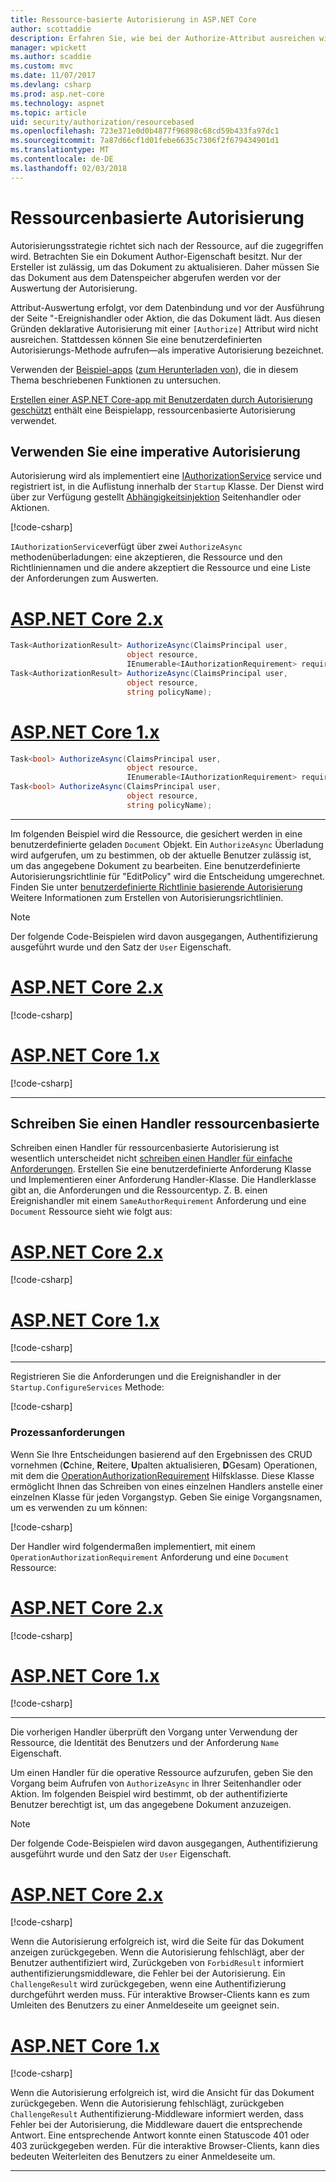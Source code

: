 ```yaml
---
title: Ressource-basierte Autorisierung in ASP.NET Core
author: scottaddie
description: Erfahren Sie, wie bei der Authorize-Attribut ausreichen wird nicht ressourcenbasierte Autorisierung in einer app ASP.NET Core implementieren.
manager: wpickett
ms.author: scaddie
ms.custom: mvc
ms.date: 11/07/2017
ms.devlang: csharp
ms.prod: asp.net-core
ms.technology: aspnet
ms.topic: article
uid: security/authorization/resourcebased
ms.openlocfilehash: 723e371e0d0b4877f96898c68cd59b433fa97dc1
ms.sourcegitcommit: 7a87d66cf1d01febe6635c7306f2f679434901d1
ms.translationtype: MT
ms.contentlocale: de-DE
ms.lasthandoff: 02/03/2018
---
```

# <a name="resource-based-authorization"></a>Ressourcenbasierte Autorisierung

Autorisierungsstrategie richtet sich nach der Ressource, auf die zugegriffen wird. Betrachten Sie ein Dokument Author-Eigenschaft besitzt. Nur der Ersteller ist zulässig, um das Dokument zu aktualisieren. Daher müssen Sie das Dokument aus dem Datenspeicher abgerufen werden vor der Auswertung der Autorisierung.

Attribut-Auswertung erfolgt, vor dem Datenbindung und vor der Ausführung der Seite "-Ereignishandler oder Aktion, die das Dokument lädt. Aus diesen Gründen deklarative Autorisierung mit einer `[Authorize]` Attribut wird nicht ausreichen. Stattdessen können Sie eine benutzerdefinierten Autorisierungs-Methode aufrufen&mdash;als imperative Autorisierung bezeichnet.

Verwenden der [Beispiel-apps](https://github.com/aspnet/Docs/tree/master/aspnetcore/security/authorization/resourcebased/samples) ([zum Herunterladen von](xref:tutorials/index#how-to-download-a-sample)), die in diesem Thema beschriebenen Funktionen zu untersuchen.

[Erstellen einer ASP.NET Core-app mit Benutzerdaten durch Autorisierung geschützt](xref:security/authorization/secure-data) enthält eine Beispielapp, ressourcenbasierte Autorisierung verwendet.

## <a name="use-imperative-authorization"></a>Verwenden Sie eine imperative Autorisierung

Autorisierung wird als implementiert eine [IAuthorizationService](/dotnet/api/microsoft.aspnetcore.authorization.iauthorizationservice) service und registriert ist, in die Auflistung innerhalb der `Startup` Klasse. Der Dienst wird über zur Verfügung gestellt [Abhängigkeitsinjektion](xref:fundamentals/dependency-injection#fundamentals-dependency-injection) Seitenhandler oder Aktionen.

[!code-csharp[](resourcebased/samples/ResourceBasedAuthApp2/Controllers/DocumentController.cs?name=snippet_IAuthServiceDI&highlight=6)]

`IAuthorizationService`verfügt über zwei `AuthorizeAsync` methodenüberladungen: eine akzeptieren, die Ressource und den Richtliniennamen und die andere akzeptiert die Ressource und eine Liste der Anforderungen zum Auswerten.

# <a name="aspnet-core-2xtabaspnetcore2x"></a>[ASP.NET Core 2.x](#tab/aspnetcore2x)

```csharp
Task<AuthorizationResult> AuthorizeAsync(ClaimsPrincipal user,
                          object resource,
                          IEnumerable<IAuthorizationRequirement> requirements);
Task<AuthorizationResult> AuthorizeAsync(ClaimsPrincipal user,
                          object resource,
                          string policyName);
```

# <a name="aspnet-core-1xtabaspnetcore1x"></a>[ASP.NET Core 1.x](#tab/aspnetcore1x)

```csharp
Task<bool> AuthorizeAsync(ClaimsPrincipal user,
                          object resource,
                          IEnumerable<IAuthorizationRequirement> requirements);
Task<bool> AuthorizeAsync(ClaimsPrincipal user,
                          object resource,
                          string policyName);
```

---

<a name="security-authorization-resource-based-imperative"></a>

Im folgenden Beispiel wird die Ressource, die gesichert werden in eine benutzerdefinierte geladen `Document` Objekt. Ein `AuthorizeAsync` Überladung wird aufgerufen, um zu bestimmen, ob der aktuelle Benutzer zulässig ist, um das angegebene Dokument zu bearbeiten. Eine benutzerdefinierte Autorisierungsrichtlinie für "EditPolicy" wird die Entscheidung umgerechnet. Finden Sie unter [benutzerdefinierte Richtlinie basierende Autorisierung](xref:security/authorization/policies) Weitere Informationen zum Erstellen von Autorisierungsrichtlinien.

> [!NOTE]
> Der folgende Code-Beispielen wird davon ausgegangen, Authentifizierung ausgeführt wurde und den Satz der `User` Eigenschaft.

# <a name="aspnet-core-2xtabaspnetcore2x"></a>[ASP.NET Core 2.x](#tab/aspnetcore2x)

[!code-csharp[](resourcebased/samples/ResourceBasedAuthApp2/Pages/Document/Edit.cshtml.cs?name=snippet_DocumentEditHandler)]

# <a name="aspnet-core-1xtabaspnetcore1x"></a>[ASP.NET Core 1.x](#tab/aspnetcore1x)

[!code-csharp[](resourcebased/samples/ResourceBasedAuthApp1/Controllers/DocumentController.cs?name=snippet_DocumentEditAction)]

---

## <a name="write-a-resource-based-handler"></a>Schreiben Sie einen Handler ressourcenbasierte

Schreiben einen Handler für ressourcenbasierte Autorisierung ist wesentlich unterscheidet nicht [schreiben einen Handler für einfache Anforderungen](xref:security/authorization/policies#security-authorization-policies-based-authorization-handler). Erstellen Sie eine benutzerdefinierte Anforderung Klasse und Implementieren einer Anforderung Handler-Klasse. Die Handlerklasse gibt an, die Anforderungen und die Ressourcentyp. Z. B. einen Ereignishandler mit einem `SameAuthorRequirement` Anforderung und eine `Document` Ressource sieht wie folgt aus:

# <a name="aspnet-core-2xtabaspnetcore2x"></a>[ASP.NET Core 2.x](#tab/aspnetcore2x)

[!code-csharp[](resourcebased/samples/ResourceBasedAuthApp2/Services/DocumentAuthorizationHandler.cs?name=snippet_HandlerAndRequirement)]

# <a name="aspnet-core-1xtabaspnetcore1x"></a>[ASP.NET Core 1.x](#tab/aspnetcore1x)

[!code-csharp[](resourcebased/samples/ResourceBasedAuthApp1/Services/DocumentAuthorizationHandler.cs?name=snippet_HandlerAndRequirement)]

---

Registrieren Sie die Anforderungen und die Ereignishandler in der `Startup.ConfigureServices` Methode:

[!code-csharp[](resourcebased/samples/ResourceBasedAuthApp2/Startup.cs?name=snippet_ConfigureServicesSample&highlight=3-7,9)]

### <a name="operational-requirements"></a>Prozessanforderungen

Wenn Sie Ihre Entscheidungen basierend auf den Ergebnissen des CRUD vornehmen (**C**chine, **R**eitere, **U**palten aktualisieren, **D**Gesam) Operationen, mit dem die [OperationAuthorizationRequirement](/dotnet/api/microsoft.aspnetcore.authorization.infrastructure.operationauthorizationrequirement) Hilfsklasse. Diese Klasse ermöglicht Ihnen das Schreiben von eines einzelnen Handlers anstelle einer einzelnen Klasse für jeden Vorgangstyp. Geben Sie einige Vorgangsnamen, um es verwenden zu um können:

[!code-csharp[](resourcebased/samples/ResourceBasedAuthApp2/Services/DocumentAuthorizationCrudHandler.cs?name=snippet_OperationsClass)]

Der Handler wird folgendermaßen implementiert, mit einem `OperationAuthorizationRequirement` Anforderung und eine `Document` Ressource:

# <a name="aspnet-core-2xtabaspnetcore2x"></a>[ASP.NET Core 2.x](#tab/aspnetcore2x)

[!code-csharp[](resourcebased/samples/ResourceBasedAuthApp2/Services/DocumentAuthorizationCrudHandler.cs?name=snippet_Handler)]

# <a name="aspnet-core-1xtabaspnetcore1x"></a>[ASP.NET Core 1.x](#tab/aspnetcore1x)

[!code-csharp[](resourcebased/samples/ResourceBasedAuthApp1/Services/DocumentAuthorizationCrudHandler.cs?name=snippet_Handler)]

---

Die vorherigen Handler überprüft den Vorgang unter Verwendung der Ressource, die Identität des Benutzers und der Anforderung `Name` Eigenschaft.

Um einen Handler für die operative Ressource aufzurufen, geben Sie den Vorgang beim Aufrufen von `AuthorizeAsync` in Ihrer Seitenhandler oder Aktion. Im folgenden Beispiel wird bestimmt, ob der authentifizierte Benutzer berechtigt ist, um das angegebene Dokument anzuzeigen.

> [!NOTE]
> Der folgende Code-Beispielen wird davon ausgegangen, Authentifizierung ausgeführt wurde und den Satz der `User` Eigenschaft.

# <a name="aspnet-core-2xtabaspnetcore2x"></a>[ASP.NET Core 2.x](#tab/aspnetcore2x)

[!code-csharp[](resourcebased/samples/ResourceBasedAuthApp2/Pages/Document/View.cshtml.cs?name=snippet_DocumentViewHandler&highlight=10-11)]

Wenn die Autorisierung erfolgreich ist, wird die Seite für das Dokument anzeigen zurückgegeben. Wenn die Autorisierung fehlschlägt, aber der Benutzer authentifiziert wird, Zurückgeben von `ForbidResult` informiert authentifizierungsmiddleware, die Fehler bei der Autorisierung. Ein `ChallengeResult` wird zurückgegeben, wenn eine Authentifizierung durchgeführt werden muss. Für interaktive Browser-Clients kann es zum Umleiten des Benutzers zu einer Anmeldeseite um geeignet sein.

# <a name="aspnet-core-1xtabaspnetcore1x"></a>[ASP.NET Core 1.x](#tab/aspnetcore1x)

[!code-csharp[](resourcebased/samples/ResourceBasedAuthApp1/Controllers/DocumentController.cs?name=snippet_DocumentViewAction&highlight=11-12)]

Wenn die Autorisierung erfolgreich ist, wird die Ansicht für das Dokument zurückgegeben. Wenn die Autorisierung fehlschlägt, zurückgeben `ChallengeResult` Authentifizierung-Middleware informiert werden, dass Fehler bei der Autorisierung, die Middleware dauert die entsprechende Antwort. Eine entsprechende Antwort konnte einen Statuscode 401 oder 403 zurückgegeben werden. Für die interaktive Browser-Clients, kann dies bedeuten Weiterleiten des Benutzers zu einer Anmeldeseite um.

---
